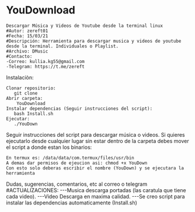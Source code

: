 # YouDownload
	Descargar Música y Videos de Youtube desde la terminal linux
	#Autor: zereft01
	#Fecha: 15/03/21
	#Descripción: Herramienta para descargar musica y videos de youtube desde la terminal. Individuales o Playlist.
	#Archivo: DMusic 
	#Contacto:
	-Correo: kullia.kg55@gmail.com
	-Telegram: https://t.me/zereft


Instalaciòn:

	Clonar repositorio:
	   git clone 
	Abrir carpeta:
		YouDownload
	Instalar dependencias (Seguir instrucciones del script):
	   bash Install.sh
	Ejecutar:
	   ./YouDown




Seguir instrucciones del script para descargar música o videos.
Si quieres ejecutarlo desde cualquier lugar sin estar dentro de la carpeta debes mover el script a donde estan los binarios:

	En termux es: /data/data/com.termux/files/usr/bin
	A demas dar permisos de ejeucion asi: chmod +x YouDown
	Con esto solo deberas escribir el nombre (YouDown) y se ejecutara la herramienta

Dudas, sugerencias, comentarios, etc al correo o telegram
#ACTUALIZACIONES: 
---Musica descarga portadas (las caratula que tiene cada video). 
---Video Descarga en maxima calidad.
---Se creo script para instalar las dependencias automaticamente (Install.sh)
